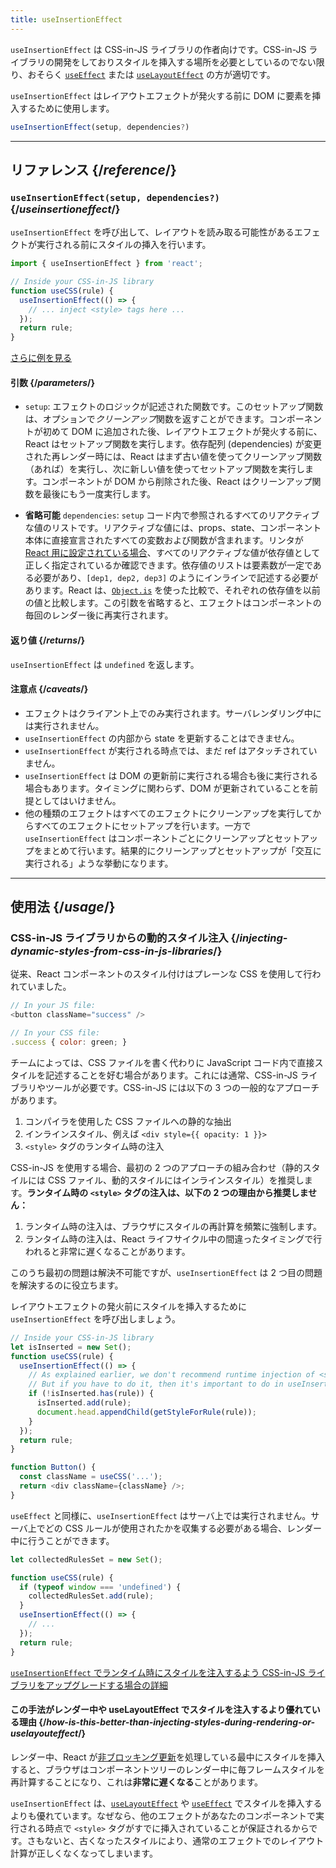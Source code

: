 ```yaml
---
title: useInsertionEffect
---
```


<Pitfall>

`useInsertionEffect` は CSS-in-JS ライブラリの作者向けです。CSS-in-JS ライブラリの開発をしておりスタイルを挿入する場所を必要としているのでない限り、おそらく [`useEffect`](/reference/react/useEffect) または [`useLayoutEffect`](/reference/react/useLayoutEffect) の方が適切です。

</Pitfall>

<Intro>

`useInsertionEffect` はレイアウトエフェクトが発火する前に DOM に要素を挿入するために使用します。

```js
useInsertionEffect(setup, dependencies?)
```

</Intro>

<InlineToc />

---

## リファレンス {/*reference*/}

### `useInsertionEffect(setup, dependencies?)` {/*useinsertioneffect*/}

`useInsertionEffect` を呼び出して、レイアウトを読み取る可能性があるエフェクトが実行される前にスタイルの挿入を行います。

```js
import { useInsertionEffect } from 'react';

// Inside your CSS-in-JS library
function useCSS(rule) {
  useInsertionEffect(() => {
    // ... inject <style> tags here ...
  });
  return rule;
}
```

[さらに例を見る](#usage)

#### 引数 {/*parameters*/}

* `setup`: エフェクトのロジックが記述された関数です。このセットアップ関数は、オプションで*クリーンアップ*関数を返すことができます。コンポーネントが初めて DOM に追加された後、レイアウトエフェクトが発火する前に、React はセットアップ関数を実行します。依存配列 (dependencies) が変更された再レンダー時には、React はまず古い値を使ってクリーンアップ関数（あれば）を実行し、次に新しい値を使ってセットアップ関数を実行します。コンポーネントが DOM から削除された後、React はクリーンアップ関数を最後にもう一度実行します。
 
* **省略可能** `dependencies`: `setup` コード内で参照されるすべてのリアクティブな値のリストです。リアクティブな値には、props、state、コンポーネント本体に直接宣言されたすべての変数および関数が含まれます。リンタが [React 用に設定されている場合](/learn/editor-setup#linting)、すべてのリアクティブな値が依存値として正しく指定されているか確認できます。依存値のリストは要素数が一定である必要があり、`[dep1, dep2, dep3]` のようにインラインで記述する必要があります。React は、[`Object.is`](https://developer.mozilla.org/en-US/docs/Web/JavaScript/Reference/Global_Objects/Object/is) を使った比較で、それぞれの依存値を以前の値と比較します。この引数を省略すると、エフェクトはコンポーネントの毎回のレンダー後に再実行されます。

#### 返り値 {/*returns*/}

`useInsertionEffect` は `undefined` を返します。

#### 注意点 {/*caveats*/}

* エフェクトはクライアント上でのみ実行されます。サーバレンダリング中には実行されません。
* `useInsertionEffect` の内部から state を更新することはできません。
* `useInsertionEffect` が実行される時点では、まだ ref はアタッチされていません。
* `useInsertionEffect` は DOM の更新前に実行される場合も後に実行される場合もあります。タイミングに関わらず、DOM が更新されていることを前提としてはいけません。
* 他の種類のエフェクトはすべてのエフェクトにクリーンアップを実行してからすべてのエフェクトにセットアップを行います。一方で `useInsertionEffect` はコンポーネントごとにクリーンアップとセットアップをまとめて行います。結果的にクリーンアップとセットアップが「交互に実行される」ような挙動になります。
---

## 使用法 {/*usage*/}

### CSS-in-JS ライブラリからの動的スタイル注入 {/*injecting-dynamic-styles-from-css-in-js-libraries*/}

従来、React コンポーネントのスタイル付けはプレーンな CSS を使用して行われていました。

```js
// In your JS file:
<button className="success" />

// In your CSS file:
.success { color: green; }
```

チームによっては、CSS ファイルを書く代わりに JavaScript コード内で直接スタイルを記述することを好む場合があります。これには通常、CSS-in-JS ライブラリやツールが必要です。CSS-in-JS には以下の 3 つの一般的なアプローチがあります。

1. コンパイラを使用した CSS ファイルへの静的な抽出
2. インラインスタイル、例えば `<div style={{ opacity: 1 }}>`
3. `<style>` タグのランタイム時の注入

CSS-in-JS を使用する場合、最初の 2 つのアプローチの組み合わせ（静的スタイルには CSS ファイル、動的スタイルにはインラインスタイル）を推奨します。**ランタイム時の `<style>` タグの注入は、以下の 2 つの理由から推奨しません：**

1. ランタイム時の注入は、ブラウザにスタイルの再計算を頻繁に強制します。
2. ランタイム時の注入は、React ライフサイクル中の間違ったタイミングで行われると非常に遅くなることがあります。

このうち最初の問題は解決不可能ですが、`useInsertionEffect` は 2 つ目の問題を解決するのに役立ちます。

レイアウトエフェクトの発火前にスタイルを挿入するために `useInsertionEffect` を呼び出しましょう。

```js {4-11}
// Inside your CSS-in-JS library
let isInserted = new Set();
function useCSS(rule) {
  useInsertionEffect(() => {
    // As explained earlier, we don't recommend runtime injection of <style> tags.
    // But if you have to do it, then it's important to do in useInsertionEffect.
    if (!isInserted.has(rule)) {
      isInserted.add(rule);
      document.head.appendChild(getStyleForRule(rule));
    }
  });
  return rule;
}

function Button() {
  const className = useCSS('...');
  return <div className={className} />;
}
```

`useEffect` と同様に、`useInsertionEffect` はサーバ上では実行されません。サーバ上でどの CSS ルールが使用されたかを収集する必要がある場合、レンダー中に行うことができます。

```js {1,4-6}
let collectedRulesSet = new Set();

function useCSS(rule) {
  if (typeof window === 'undefined') {
    collectedRulesSet.add(rule);
  }
  useInsertionEffect(() => {
    // ...
  });
  return rule;
}
```

[`useInsertionEffect` でランタイム時にスタイルを注入するよう CSS-in-JS ライブラリをアップグレードする場合の詳細](https://github.com/reactwg/react-18/discussions/110)

<DeepDive>

#### この手法がレンダー中や useLayoutEffect でスタイルを注入するより優れている理由 {/*how-is-this-better-than-injecting-styles-during-rendering-or-uselayouteffect*/}

レンダー中、React が[非ブロッキング更新](/reference/react/useTransition#marking-a-state-update-as-a-non-blocking-transition)を処理している最中にスタイルを挿入すると、ブラウザはコンポーネントツリーのレンダー中に毎フレームスタイルを再計算することになり、これは**非常に遅くなる**ことがあります。

`useInsertionEffect` は、[`useLayoutEffect`](/reference/react/useLayoutEffect) や [`useEffect`](/reference/react/useEffect) でスタイルを挿入するよりも優れています。なぜなら、他のエフェクトがあなたのコンポーネントで実行される時点で `<style>` タグがすでに挿入されていることが保証されるからです。さもないと、古くなったスタイルにより、通常のエフェクトでのレイアウト計算が正しくなくなってしまいます。

</DeepDive>
